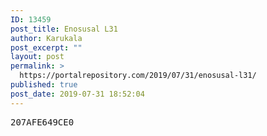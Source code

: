 ```yaml
---
ID: 13459
post_title: Enosusal L31
author: Karukala
post_excerpt: ""
layout: post
permalink: >
  https://portalrepository.com/2019/07/31/enosusal-l31/
published: true
post_date: 2019-07-31 18:52:04
---
```

<pre>207AFE649CE0</pre>